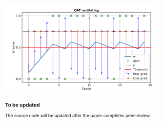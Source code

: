 ![osciquant](overview.png)

### To be updated
The source code will be updated after the paper completes peer-review.
